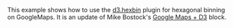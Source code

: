 This example shows how to use the [d3.hexbin](https://github.com/d3/d3-plugins/tree/master/hexbin) plugin for hexagonal binning on GoogleMaps. It is an update of Mike Bostock's [Google Maps + D3](http://bl.ocks.org/mbostock/899711) block.